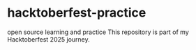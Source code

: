 # hacktoberfest-practice
open source learning and practice
This repository is part of my Hacktoberfest 2025 journey.
